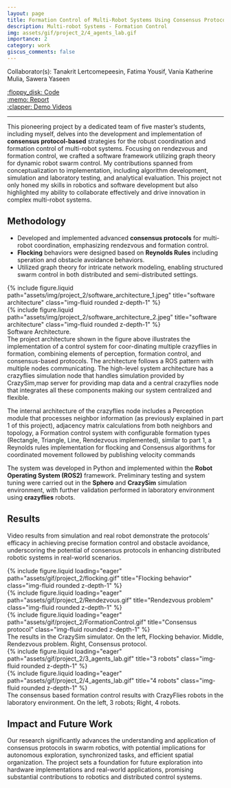 ```yaml
---
layout: page
title: Formation Control of Multi-Robot Systems Using Consensus Protocols
description: Multi-robot Systems - Formation Control 
img: assets/gif/project_2/4_agents_lab.gif
importance: 2
category: work
giscus_comments: false
---
```


Collaborator(s): Tanakrit Lertcomepeesin, Fatima Yousif, Vania Katherine Mulia, Sawera Yaseen

<div class="row justify-content-sm-left">
    <div class="col-sm-2 mt-3 mt-md-0">
        <a href="https://ifrosmaster.org/">:floppy_disk: Code</a>
    </div>
    <div class="col-sm-2 mt-3 mt-md-0">
        <a href="https://ifrosmaster.org/">:memo: Report</a>
    </div>
    <div class="col-sm-2 mt-3 mt-md-0">
        <a href="https://ifrosmaster.org/">:clapper: Demo Videos</a>
    </div>
</div>

---
This pioneering project by a dedicated team of five master’s students, including myself, delves into the development and implementation of **consensus protocol-based** strategies for the robust coordination and formation control of multi-robot systems. Focusing on rendezvous and formation control, we crafted a software framework utilizing graph theory for dynamic robot swarm control. My contributions spanned from conceptualization to implementation, including algorithm development, simulation and laboratory testing, and analytical evaluation. This project not only honed my skills in robotics and software development but also highlighted my ability to collaborate effectively and drive innovation in complex multi-robot systems.

## Methodology

- Developed and implemented advanced **consensus protocols** for multi-robot coordination, emphasizing rendezvous and formation control.
- **Flocking** behaviors were designed based on **Reynolds Rules** including speration and obstacle avoidance behaviors.
- Utilized graph theory for intricate network modeling, enabling structured swarm control in both distributed and semi-distributed settings.
  
<div class="row justify-content-sm-center">
    <div class="col-sm-5 mt-3 mt-md-0">
        {% include figure.liquid path="assets/img/project_2/software_architecture_1.jpeg" title="software architecture" class="img-fluid rounded z-depth-1" %}
    </div>
    <div class="col-sm-7 mt-3 mt-md-0">
        {% include figure.liquid path="assets/img/project_2/software_architecture_2.jpeg" title="software architecture" class="img-fluid rounded z-depth-1" %}
    </div>
</div>
<div class="caption">
    Software Architecture.
</div>
The project architecture shown in the figure above illustrates the implementation of a control system for coor-dinating multiple crazyflies in formation, combining elements of perception, formation control, and consensus-based protocols. The architecture follows a ROS pattern with multiple nodes communicating.
The high-level system architecture has a crazyflies simulation node that handles simulation provided by CrazySim,map server for providing map data and a central crazyflies node that integrates all these components making our system centralized and flexible.

The internal architecture of the crazyflies node includes a Perception module that processes neighbor information (as previously explained in part 1 of this project), adjacency matrix calculations from both neighbors and topology, a Formation control system with configurable formation types (Rectangle, Triangle, Line, Rendezvous implemented), similar to part 1, a Reynolds rules implementation for flocking and Consensus algorithms for coordinated movement followed by publishing velocity commands

The system was developed in Python and implemented within the **Robot Operating System (ROS2)** framework. Preliminary testing and system tuning were carried out in the **Sphero** and **CrazySim** simulation environment, with further validation performed in laboratory environment using **crazyflies** robots.

## Results
Video results from simulation and real robot demonstrate the protocols’ efficacy in achieving precise formation control and obstacle avoidance, underscoring the potential of consensus protocols in enhancing distributed robotic systems in real-world scenarios.

<div class="row">
    <div class="col-sm mt-3 mt-md-0">
        {% include figure.liquid loading="eager" path="assets/gif/project_2/flocking.gif" title="Flocking behavior" class="img-fluid rounded z-depth-1" %}
    </div>
    <div class="col-sm mt-3 mt-md-0">
        {% include figure.liquid loading="eager" path="assets/gif/project_2/Rendezvous.gif" title="Rendezvous problem" class="img-fluid rounded z-depth-1" %}
    </div>
    <div class="col-sm mt-3 mt-md-0">
        {% include figure.liquid loading="eager" path="assets/gif/project_2/FormationControl.gif" title="Consensus protocol" class="img-fluid rounded z-depth-1" %}
    </div>
</div>

<div class="caption">
    The results in the CrazySim simulator. On the left, Flocking behavior. Middle, Rendezvous problem. Right, Consensus protocol.
</div>


<div class="row">
    <div class="col-sm mt-2 mt-md-0">
        {% include figure.liquid loading="eager" path="assets/gif/project_2/3_agents_lab.gif" title="3 robots" class="img-fluid rounded z-depth-1" %}
    </div>
    <div class="col-sm mt-2 mt-md-0">
        {% include figure.liquid loading="eager" path="assets/gif/project_2/4_agents_lab.gif" title="4 robots" class="img-fluid rounded z-depth-1" %}
    </div>
</div>

<div class="caption">
    The consensus based formation control results with CrazyFlies robots in the laboratory environment. On the left, 3 robots; Right, 4 robots.
</div>

## Impact and Future Work
Our research significantly advances the understanding and application of consensus protocols in swarm robotics, with potential implications for autonomous exploration, synchronized tasks, and efficient spatial organization. The project sets a foundation for future exploration into hardware implementations and real-world applications, promising substantial contributions to robotics and distributed control systems.